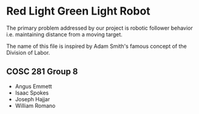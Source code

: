 # Red Light Green Light Robot
The primary problem addressed by our project is robotic follower behavior i.e. maintaining distance from a moving target.

The name of this file is inspired by Adam Smith's famous concept of the Division of Labor.
## COSC 281 Group 8
* Angus Emmett
* Isaac Spokes
* Joseph Hajjar
* William Romano
